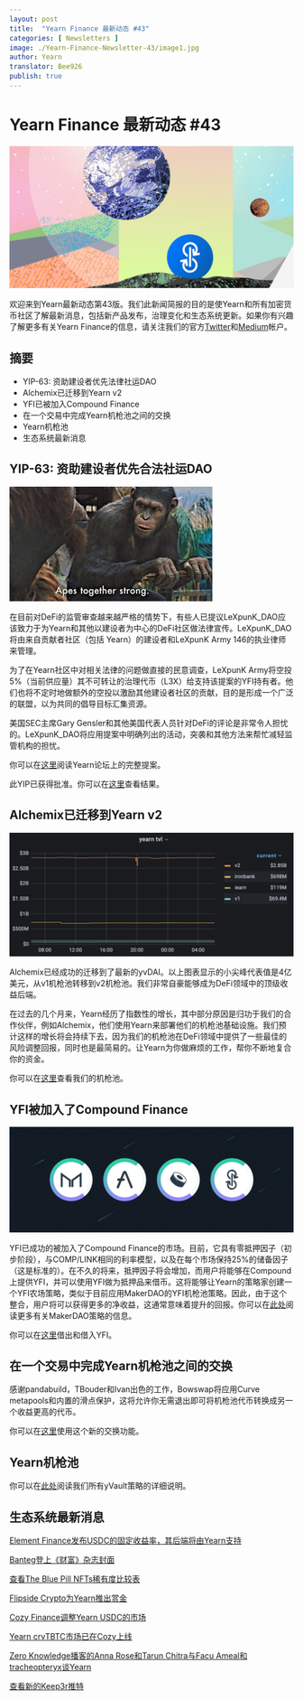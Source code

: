 ```yaml
---
layout: post
title:  "Yearn Finance 最新动态 #43"
categories: [ Newsletters ]
image: ./Yearn-Finance-Newsletter-43/image1.jpg
author: Yearn
translator: Bee926
publish: true
---
```


# Yearn Finance 最新动态 #43

![](image1.jpg)

欢迎来到Yearn最新动态第43版。我们此新闻简报的目的是使Yearn和所有加密货币社区了解最新消息，包括新产品发布，治理变化和生态系统更新。如果你有兴趣了解更多有关Yearn Finance的信息，请关注我们的官方[Twitter](https://twitter.com/iearnfinance)和[Medium](https://medium.com/iearn)帐户。

## **摘要**

- YIP-63: 资助建设者优先法律社运DAO
- Alchemix已迁移到Yearn v2
- YFI已被加入Compound Finance
- 在一个交易中完成Yearn机枪池之间的交换
- Yearn机枪池
- 生态系统最新消息

## **YIP-63: 资助建设者优先合法社运DAO**

![](image2.jpg)

在目前对DeFi的监管审查越来越严格的情势下，有些人已提议LeXpunK_DAO应该致力于为Yearn和其他以建设者为中心的DeFi社区做法律宣传。LeXpunK_DAO将由来自贡献者社区（包括 Yearn）的建设者和LeXpunK Army 146的执业律师来管理。

为了在Yearn社区中对相关法律的问题做直接的民意调查，LeXpunK Army将空投5%（当前供应量）其不可转让的治理代币（L3X）给支持该提案的YFI持有者。他们也将不定时地做额外的空投以激励其他建设者社区的贡献，目的是形成一个广泛的联盟，以为共同的倡导目标汇集资源。

美国SEC主席Gary Gensler和其他美国代表人员针对DeFi的评论是非常令人担忧的。LeXpunK_DAO将应用提案中明确列出的活动，突袭和其他方法来帮忙减轻监管机构的担忧。

你可以在[这里](https://gov.yearn.finance/t/yip-63-fund-builder-first-legal-activism-dao/11280)阅读Yearn论坛上的完整提案。

此YIP已获得批准。你可以在[这里](https://gov.yearn.finance/t/proposal-fund-builder-first-legal-activism-dao/11280)查看结果。

## **Alchemix已迁移到Yearn v2**

![](image3.jpg)

Alchemix已经成功的迁移到了最新的yvDAI。以上图表显示的小尖峰代表值是4亿美元，从v1机枪池转移到v2机枪池。我们非常自豪能够成为DeFi领域中的顶级收益后端。

在过去的几个月来，Yearn经历了指数性的增长，其中部分原因是归功于我们的合作伙伴，例如Alchemix，他们使用Yearn来部署他们的机枪池基础设施。我们预计这样的增长将会持续下去，因为我们的机枪池在DeFi领域中提供了一些最佳的风险调整回报，同时也是最简易的。让Yearn为你做麻烦的工作，帮你不断地复合你的资金。

你可以在[这里](https://yearn.finance/vaults)查看我们的机枪池。

## **YFI被加入了Compound Finance**

![](image4.jpg)

YFI已成功的被加入了Compound Finance的市场。目前，它具有零抵押因子（初步阶段），与COMP/LINK相同的利率模型，以及在每个市场保持25%的储备因子（这是标准的）。在不久的将来，抵押因子将会增加，而用户将能够在Compound上提供YFI，并可以使用YFI做为抵押品来借币。这将能够让Yearn的策略家创建一个YFI农场策略，类似于目前应用MakerDAO的YFI机枪池策略。因此，由于这个整合，用户将可以获得更多的净收益，这通常意味着提升的回报。你可以在[此处](https://yearn.fi/invest/0xE14d13d8B3b85aF791b2AADD661cDBd5E6097Db1)阅读更多有关MakerDAO策略的信息。

你可以在[这里](https://app.compound.finance/)借出和借入YFI。

## **在一个交易中完成Yearn机枪池之间的交换**

感谢pandabuild，TBouder和Ivan出色的工作，Bowswap将应用Curve metapools和内置的滑点保护，这将允许你无需退出即可将机枪池代币转换成另一个收益更高的代币。

你可以在[这里](https://bowswap.finance/)使用这个新的交换功能。

## **Yearn机枪池**

你可以在[此处](https://medium.com/yearn-state-of-the-vaults/the-vaults-at-yearn-9237905ffed3)阅读我们所有yVault策略的详细说明。

## **生态系统最新消息**

[Element Finance发布USDC的固定收益率，其后端将由Yearn支持](https://twitter.com/element_fi/status/1422934199284215810?s=20)

[Banteg登上《财富》杂志封面](https://twitter.com/FortuneMagazine/status/1420803860336152577)

[查看The Blue Pill NFTs稀有度比较表](https://github.com/banteg/blue-pill#rarity-table)

[Flipside Crypto为Yearn推出赏金](https://twitter.com/BmurrayFlipside/status/1421147576674422788)

[Cozy Finance调整Yearn USDC的市场](https://twitter.com/cozyfinance/status/1422226784674664453)

[Yearn crvTBTC市场已在Cozy上线](https://twitter.com/cozyfinance/status/1422633897490223107)

[Zero Knowledge播客的Anna Rose和Tarun Chitra与Facu Ameal和tracheopteryx谈Yearn](https://www.zeroknowledge.fm/192)

[查看新的Keep3r推特](https://twitter.com/thekeep3r)
